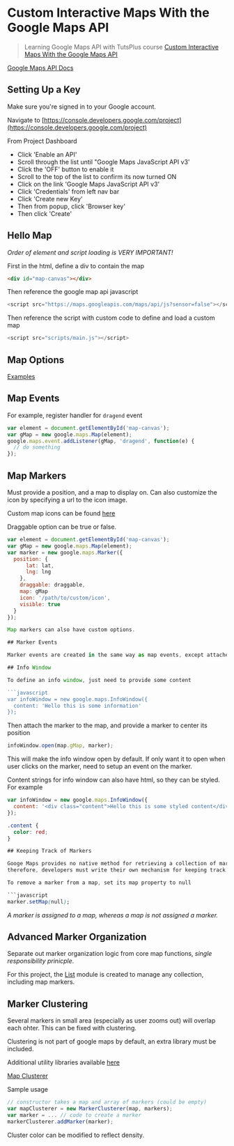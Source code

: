 # Custom Interactive Maps With the Google Maps API

> Learning Google Maps API with TutsPlus course [Custom Interactive Maps With the Google Maps API](https://courses.tutsplus.com/courses/custom-interactive-maps-with-the-google-maps-api)

[Google Maps API Docs](https://developers.google.com/maps/documentation/javascript/tutorial)

## Setting Up a Key

Make sure you're signed in to your Google account.

Navigate to [https://console.developers.google.com/project](https://console.developers.google.com/project)

From Project Dashboard

* Click 'Enable an API'
* Scroll through the list until "Google Maps JavaScript API v3'
* Click the 'OFF' button to enable it
* Scroll to the top of the list to confirm its now turned ON
* Click on the link 'Google Maps JavaScript API v3'
* Click 'Credentials' from left nav bar
* Click 'Create new Key'
* Then from popup, click 'Browser key'
* Then click 'Create'

## Hello Map

_Order of element and script loading is VERY IMPORTANT!_

First in the html, define a div to contain the map

  ```html
  <div id="map-canvas"></div>
  ```

Then reference the google map api javascript

  ```javascript
  <script src="https://maps.googleapis.com/maps/api/js?sensor=false"></script>
  ```

Then reference the script with custom code to define and load a custom map

  ```javascript
  <script src="scripts/main.js"></script>
  ```

## Map Options

[Examples](app/scripts/map-options.js)

## Map Events

For example, register handler for `dragend` event

  ```javascript
  var element = document.getElementById('map-canvas');
  var gMap = new google.maps.Map(element);
  google.maps.event.addListener(gMap, 'dragend', function(e) {
    // do something
  });
  ```

## Map Markers

Must provide a position, and a map to display on. Can also customize the icon by specifying a url to the icon image.

Custom map icons can be found [here](http://mapicons.nicolasmollet.com/)

Draggable option can be true or false.

  ```javascript
  var element = document.getElementById('map-canvas');
  var gMap = new google.maps.Map(element);
  var marker = new google.maps.Marker({
    position: {
        lat: lat,
        lng: lng
      },
      draggable: draggable,
      map: gMap
      icon: '/path/to/custom/icon',
      visible: true
    }
  });

Map markers can also have custom options.

## Marker Events

Marker events are created in the same way as map events, except attached to the marker object rather than the map object.

## Info Window

To define an info window, just need to provide some content

  ```javascript
  var infoWindow = new google.maps.InfoWindow({
    content: 'Hello this is some information'
  });
  ```

Then attach the marker to the map, and provide a marker to center its position

  ```javascript
  infoWindow.open(map.gMap, marker);
  ```

This will make the info window open by default.
If only want it to open when user clicks on the marker, need to setup an event on the marker.

Content strings for info window can also have html, so they can be styled. For example

  ```javascript
  var infoWindow = new google.maps.InfoWindow({
    content: '<div class="content">Hello this is some styled content</div>'
  });
  ```

  ```css
  .content {
    color: red;
  }

## Keeping Track of Markers

Googe Maps provides no native method for retrieving a collection of markers currently defined on the map,
therefore, developers must write their own mechanism for keeping track of markers.

To remove a marker from a map, set its map property to null

  ```javascript
  marker.setMap(null);
  ```

_A marker is assigned to a map, whereas a map is not assigned a marker._

## Advanced Marker Organization

Separate out marker organization logic from core map functions, _single responsibility prinicple_.

For this project, the [List](app/scripts/List.js) module is created to manage any collection, including map markers.

## Marker Clustering

Several markers in small area (especially as user zooms out) will overlap each ohter.
This can be fixed with clustering.

Clustering is not part of google maps by default, an extra library must be included.

Additional utility libraries available [here](https://code.google.com/p/google-maps-utility-library-v3/wiki/Libraries)

[Map Clusterer](http://google-maps-utility-library-v3.googlecode.com/svn/tags/markerclustererplus/)

Sample usage

  ```javascript
  // constructor takes a map and array of markers (could be empty)
  var mapClusterer = new MarkerClusterer(map, markers);
  var marker = ... // code to create a marker
  markerClusterer.addMarker(marker);
  ```

Cluster color can be modified to reflect density.